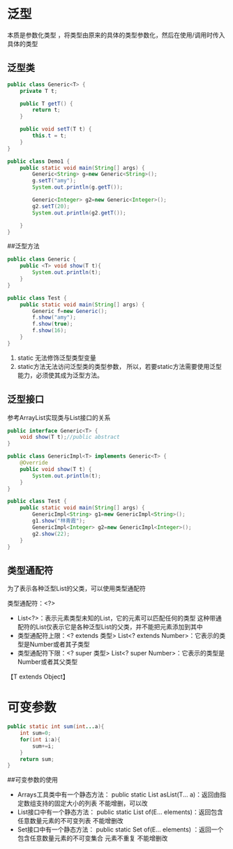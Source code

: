 # 泛型

本质是参数化类型 ，将类型由原来的具体的类型参数化，然后在使用/调用时传入具体的类型  

## 泛型类

```java
public class Generic<T> {
    private T t;

    public T getT() {
        return t;
    }

    public void setT(T t) {
        this.t = t;
    }
}
```

```java
public class Demo1 {
    public static void main(String[] args) {
        Generic<String> g=new Generic<String>();
        g.setT("amy");
        System.out.println(g.getT());

        Generic<Integer> g2=new Generic<Integer>();
        g2.setT(20);
        System.out.println(g2.getT());

    }
}
```

##泛型方法

```java
public class Generic {
    public <T> void show(T t){
        System.out.println(t);
    }
}
```

```java
public class Test {
    public static void main(String[] args) {
        Generic f=new Generic();
        f.show("amy");
        f.show(true);
        f.show(16);
    }
}
```
1. static 无法修饰泛型类型变量
2. static方法无法访问泛型类的类型参数，
所以，若要static方法需要使用泛型能力，必须使其成为泛型方法。

## 泛型接口

参考ArrayList实现类与List接口的关系

```java
public interface Generic<T> {
    void show(T t);//public abstract 
}
```

```java
public class GenericImpl<T> implements Generic<T> {
    @Override
    public void show(T t) {
        System.out.println(t);
    }
}
```

```java
public class Test {
    public static void main(String[] args) {
        GenericImpl<String> g1=new GenericImpl<String>();
        g1.show("林青霞");
        GenericImpl<Integer> g2=new GenericImpl<Integer>();
        g2.show(22);
    }
}
```

## 类型通配符

为了表示各种泛型List的父类，可以使用类型通配符  

类型通配符：<?>

- List<?>：表示元素类型未知的List，它的元素可以匹配任何的类型
  这种带通配符的List仅表示它是各种泛型List的父类，并不能把元素添加到其中
- 类型通配符上限：<? extends 类型>
  List<? extends Number>：它表示的类型是Number或者其子类型
- 类型通配符下限：<? super 类型>
  List<? super Number>：它表示的类型是Number或者其父类型  

【T extends Object】

# 可变参数

```java
public static int sum(int...a){
    int sum=0;
    for(int i:a){
        sum+=i;
    }
    return sum;
}
```

##可变参数的使用

- Arrays工具类中有一个静态方法：
  public static List asList(T... a)：返回由指定数组支持的固定大小的列表
  不能增删，可以改
- List接口中有一个静态方法：
  public static List of(E... elements)：返回包含任意数量元素的不可变列表
  不能增删改  
- Set接口中有一个静态方法：
  public static Set of(E... elements) ：返回一个包含任意数量元素的不可变集合
  元素不重复
  不能增删改  